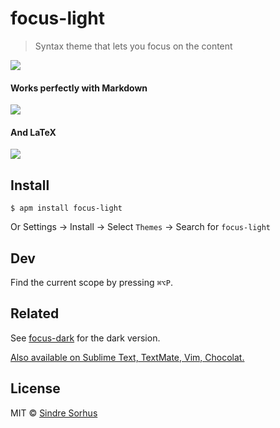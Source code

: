 # focus-light

> Syntax theme that lets you focus on the content

![](https://github.com/sindresorhus/atom-focus-light/raw/master/screenshot.png)

#### Works perfectly with Markdown

![](https://github.com/sindresorhus/atom-focus-light/raw/master/screenshot-markdown.png)

#### And LaTeX

![](https://github.com/sindresorhus/atom-focus-light/raw/master/screenshot-latex.png)


## Install

```
$ apm install focus-light
```

Or Settings → Install → Select `Themes` → Search for `focus-light`


## Dev

Find the current scope by pressing `⌘⌥P`.


## Related

See [focus-dark](https://github.com/sindresorhus/atom-focus-dark) for the dark version.

[Also available on Sublime Text, TextMate, Vim, Chocolat.](https://github.com/sindresorhus/focus)


## License

MIT © [Sindre Sorhus](http://sindresorhus.com)
